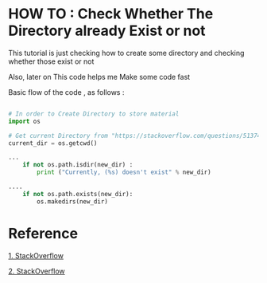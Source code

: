 # HOW TO : Check Whether The Directory already Exist or not

 This tutorial is just checking how to create some directory and checking whether those exist or not
 
 Also, later on This code helps me Make some code fast
 
 Basic flow of the code , as follows :
 
 
```python

# In order to Create Directory to store material
import os 

# Get current Directory from "https://stackoverflow.com/questions/5137497/find-current-directory-and-files-directory"
current_dir = os.getcwd()

...
    if not os.path.isdir(new_dir) :
        print ("Currently, (%s) doesn't exist" % new_dir)

....
    if not os.path.exists(new_dir):
        os.makedirs(new_dir)
```
 
# Reference 

  [1. StackOverflow](https://stackoverflow.com/questions/5137497/find-current-directory-and-files-directory)
  
  [2. StackOverflow](https://stackoverflow.com/questions/1274405/how-to-create-new-folder)
 
